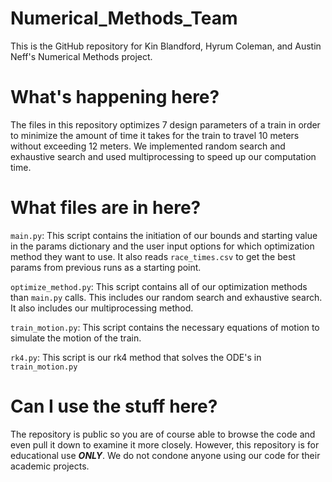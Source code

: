 # Numerical_Methods_Team


This is the GitHub repository for Kin Blandford, Hyrum Coleman, and Austin Neff's Numerical Methods project.

# What's happening here?

The files in this repository optimizes 7 design parameters of a train in order to minimize the amount of time it takes for the train to travel 10 meters without exceeding 12 meters.
We implemented random search and exhaustive search and used multiprocessing to speed up our computation time.


# What files are in here?

`main.py`:
This script contains the initiation of our bounds and starting value in the params dictionary and the user input options for which optimization method they want to use. It also reads `race_times.csv` to get the best params from previous runs as a starting point.

`optimize_method.py`:
This script contains all of our optimization methods than `main.py` calls. This includes our random search and exhaustive search. It also includes our multiprocessing method.

`train_motion.py`:
This script contains the necessary equations of motion to simulate the motion of the train.

`rk4.py`:
This script is our rk4 method that solves the ODE's in `train_motion.py`


# Can I use the stuff here?

The repository is public so you are of course able to browse the code and even pull it down to examine it more closely. However, this repository is for educational use ***ONLY***. We do not condone anyone using our code for their academic projects.
